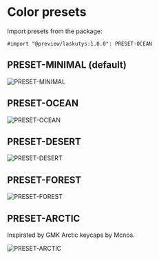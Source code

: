 # Color presets

Import presets from the package:

```typst
#import "@preview/laskutys:1.0.0": PRESET-OCEAN
```

## PRESET-MINIMAL (default)

![PRESET-MINIMAL](./images/PRESET-minimal.svg)

## PRESET-OCEAN

![PRESET-OCEAN](./images/PRESET-ocean.svg)

## PRESET-DESERT

![PRESET-DESERT](./images/PRESET-desert.svg)

## PRESET-FOREST

![PRESET-FOREST](./images/PRESET-forest.svg)

## PRESET-ARCTIC

Inspirated by GMK Arctic keycaps by Mcnos.

![PRESET-ARCTIC](./images/PRESET-arctic.svg)
